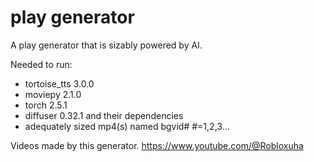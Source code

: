 # play generator
A play generator that is sizably powered by AI.

Needed to run:
- tortoise_tts 3.0.0
- moviepy 2.1.0
- torch 2.5.1
- diffuser 0.32.1
and their dependencies
- adequately sized mp4(s) named bgvid# #=1,2,3...

Videos made by this generator.
https://www.youtube.com/@Robloxuha
